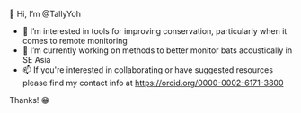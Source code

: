 👋 Hi, I’m @TallyYoh

- 🦇 I’m interested in tools for improving conservation, particularly when it comes to remote monitoring
- 🌱 I’m currently working on methods to better monitor bats acoustically in SE Asia 
- 📫 If you're interested in collaborating or have suggested resources please find my contact info at https://orcid.org/0000-0002-6171-3800

Thanks! 😁


